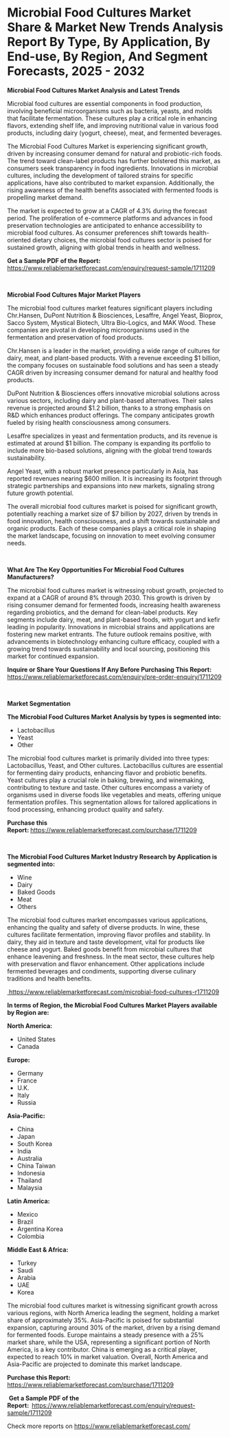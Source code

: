 <p><h1>Microbial Food Cultures Market Share & Market New Trends Analysis Report By Type, By Application, By End-use, By Region, And Segment Forecasts, 2025 - 2032</h1></p><p><strong>Microbial Food Cultures Market Analysis and Latest Trends</strong></p>
<p><p>Microbial food cultures are essential components in food production, involving beneficial microorganisms such as bacteria, yeasts, and molds that facilitate fermentation. These cultures play a critical role in enhancing flavors, extending shelf life, and improving nutritional value in various food products, including dairy (yogurt, cheese), meat, and fermented beverages.</p><p>The Microbial Food Cultures Market is experiencing significant growth, driven by increasing consumer demand for natural and probiotic-rich foods. The trend toward clean-label products has further bolstered this market, as consumers seek transparency in food ingredients. Innovations in microbial cultures, including the development of tailored strains for specific applications, have also contributed to market expansion. Additionally, the rising awareness of the health benefits associated with fermented foods is propelling market demand.</p><p>The market is expected to grow at a CAGR of 4.3% during the forecast period. The proliferation of e-commerce platforms and advances in food preservation technologies are anticipated to enhance accessibility to microbial food cultures. As consumer preferences shift towards health-oriented dietary choices, the microbial food cultures sector is poised for sustained growth, aligning with global trends in health and wellness.</p></p>
<p><strong>Get a Sample PDF of the Report:&nbsp;</strong> <a href="https://www.reliablemarketforecast.com/enquiry/request-sample/1711209?utm_campaign=2472&utm_medium=2&utm_source=Github&utm_content=ia&utm_term=07042025&utm_id=microbial-food-cultures">https://www.reliablemarketforecast.com/enquiry/request-sample/1711209</a></p>
<p>&nbsp;</p>
<p><strong>Microbial Food Cultures Major Market Players</strong></p>
<p><p>The microbial food cultures market features significant players including Chr.Hansen, DuPont Nutrition & Biosciences, Lesaffre, Angel Yeast, Bioprox, Sacco System, Mystical Biotech, Ultra Bio-Logics, and MAK Wood. These companies are pivotal in developing microorganisms used in the fermentation and preservation of food products.</p><p>Chr.Hansen is a leader in the market, providing a wide range of cultures for dairy, meat, and plant-based products. With a revenue exceeding $1 billion, the company focuses on sustainable food solutions and has seen a steady CAGR driven by increasing consumer demand for natural and healthy food products.</p><p>DuPont Nutrition & Biosciences offers innovative microbial solutions across various sectors, including dairy and plant-based alternatives. Their sales revenue is projected around $1.2 billion, thanks to a strong emphasis on R&D which enhances product offerings. The company anticipates growth fueled by rising health consciousness among consumers.</p><p>Lesaffre specializes in yeast and fermentation products, and its revenue is estimated at around $1 billion. The company is expanding its portfolio to include more bio-based solutions, aligning with the global trend towards sustainability.</p><p>Angel Yeast, with a robust market presence particularly in Asia, has reported revenues nearing $600 million. It is increasing its footprint through strategic partnerships and expansions into new markets, signaling strong future growth potential.</p><p>The overall microbial food cultures market is poised for significant growth, potentially reaching a market size of $7 billion by 2027, driven by trends in food innovation, health consciousness, and a shift towards sustainable and organic products. Each of these companies plays a critical role in shaping the market landscape, focusing on innovation to meet evolving consumer needs.</p></p>
<p>&nbsp;</p>
<p><strong>What Are The Key Opportunities For Microbial Food Cultures Manufacturers?</strong></p>
<p><p>The microbial food cultures market is witnessing robust growth, projected to expand at a CAGR of around 8% through 2030. This growth is driven by rising consumer demand for fermented foods, increasing health awareness regarding probiotics, and the demand for clean-label products. Key segments include dairy, meat, and plant-based foods, with yogurt and kefir leading in popularity. Innovations in microbial strains and applications are fostering new market entrants. The future outlook remains positive, with advancements in biotechnology enhancing culture efficacy, coupled with a growing trend towards sustainability and local sourcing, positioning this market for continued expansion.</p></p>
<p><strong>Inquire or Share Your Questions If Any Before Purchasing This Report:</strong> <a href="https://www.reliablemarketforecast.com/enquiry/pre-order-enquiry/1711209?utm_campaign=2472&utm_medium=2&utm_source=Github&utm_content=ia&utm_term=07042025&utm_id=microbial-food-cultures">https://www.reliablemarketforecast.com/enquiry/pre-order-enquiry/1711209</a></p>
<p>&nbsp;</p>
<p><strong>Market Segmentation</strong></p>
<p><strong>The Microbial Food Cultures Market Analysis by types is segmented into:</strong></p>
<p><ul><li>Lactobacillus</li><li>Yeast</li><li>Other</li></ul></p>
<p><p>The microbial food cultures market is primarily divided into three types: Lactobacillus, Yeast, and Other cultures. Lactobacillus cultures are essential for fermenting dairy products, enhancing flavor and probiotic benefits. Yeast cultures play a crucial role in baking, brewing, and winemaking, contributing to texture and taste. Other cultures encompass a variety of organisms used in diverse foods like vegetables and meats, offering unique fermentation profiles. This segmentation allows for tailored applications in food processing, enhancing product quality and safety.</p></p>
<p><strong>Purchase this Report:&nbsp;</strong><a href="https://www.reliablemarketforecast.com/purchase/1711209?utm_campaign=2472&utm_medium=2&utm_source=Github&utm_content=ia&utm_term=07042025&utm_id=microbial-food-cultures">https://www.reliablemarketforecast.com/purchase/1711209</a></p>
<p>&nbsp;</p>
<p><strong>The Microbial Food Cultures Market Industry Research by Application is segmented into:</strong></p>
<p><ul><li>Wine</li><li>Dairy</li><li>Baked Goods</li><li>Meat</li><li>Others</li></ul></p>
<p><p>The microbial food cultures market encompasses various applications, enhancing the quality and safety of diverse products. In wine, these cultures facilitate fermentation, improving flavor profiles and stability. In dairy, they aid in texture and taste development, vital for products like cheese and yogurt. Baked goods benefit from microbial cultures that enhance leavening and freshness. In the meat sector, these cultures help with preservation and flavor enhancement. Other applications include fermented beverages and condiments, supporting diverse culinary traditions and health benefits.</p></p>
<p><a href="https://www.reliablemarketforecast.com/microbial-food-cultures-r1711209?utm_campaign=2472&utm_medium=2&utm_source=Github&utm_content=ia&utm_term=07042025&utm_id=microbial-food-cultures">&nbsp;https://www.reliablemarketforecast.com/microbial-food-cultures-r1711209</a></p>
<p><strong>In terms of Region, the Microbial Food Cultures Market Players available by Region are:</strong></p>
<p>
    <p> <strong> North America: </strong>
        <ul>
            <li>United States</li>
            <li>Canada</li>
        </ul>
        </p> 
    <p> <strong> Europe: </strong>
        <ul>
            <li>Germany</li>
            <li>France</li>
            <li>U.K.</li>
            <li>Italy</li>
            <li>Russia</li>
        </ul>
        </p> 
    <p> <strong> Asia-Pacific: </strong>
        <ul>
            <li>China</li>
            <li>Japan</li>
            <li>South Korea</li>
            <li>India</li>
            <li>Australia</li>
            <li>China Taiwan</li>
            <li>Indonesia</li>
            <li>Thailand</li>
            <li>Malaysia</li>
        </ul>
        </p> 
    <p> <strong> Latin America: </strong>
        <ul>
            <li>Mexico</li>
            <li>Brazil</li>
            <li>Argentina Korea</li>
            <li>Colombia</li>
        </ul>
        </p> 
    <p> <strong> Middle East & Africa: </strong>
        <ul>
            <li>Turkey</li>
            <li>Saudi</li>
            <li>Arabia</li>
            <li>UAE</li>
            <li>Korea</li>
        </ul>
    </p>
    </p>
<p><p>The microbial food cultures market is witnessing significant growth across various regions, with North America leading the segment, holding a market share of approximately 35%. Asia-Pacific is poised for substantial expansion, capturing around 30% of the market, driven by a rising demand for fermented foods. Europe maintains a steady presence with a 25% market share, while the USA, representing a significant portion of North America, is a key contributor. China is emerging as a critical player, expected to reach 10% in market valuation. Overall, North America and Asia-Pacific are projected to dominate this market landscape.</p></p>
<p><strong>Purchase this Report: </strong><a href="https://www.reliablemarketforecast.com/purchase/1711209?utm_campaign=2472&utm_medium=2&utm_source=Github&utm_content=ia&utm_term=07042025&utm_id=microbial-food-cultures">https://www.reliablemarketforecast.com/purchase/1711209</a></p>
<p>&nbsp;<strong>Get a Sample PDF of the Report:&nbsp;&nbsp;</strong><a href="https://www.reliablemarketforecast.com/enquiry/request-sample/1711209?utm_campaign=2472&utm_medium=2&utm_source=Github&utm_content=ia&utm_term=07042025&utm_id=microbial-food-cultures">https://www.reliablemarketforecast.com/enquiry/request-sample/1711209</a></p>
<p><strong></strong></p>
<p>Check more reports on <a href="https://www.reliablemarketforecast.com/?utm_campaign=2472&utm_medium=2&utm_source=Github&utm_content=ia&utm_term=07042025&utm_id=microbial-food-cultures">https://www.reliablemarketforecast.com/</a></p>